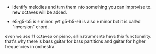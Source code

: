 - identify melodies and turn them into something you can improvise to.
new octaves will be added.

- e5-g5-b5 is e minor.
yet g5-b5-e6 is also e minor but it is called "inversion" chord.

even we see 11 octaves on piano, all instrumnents have this functionality.
that's why there is bass guitar for bass partitions and guitar for higher frequencies in orchestra.